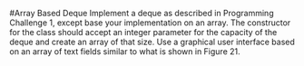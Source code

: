 #Array Based Deque
Implement a deque as described in Programming Challenge 1, except base your implementation on an array. The 
constructor for the class should  accept an integer parameter for the capacity of the deque and create an array of that size. Use a graphical user interface based on an array of text fields similar to 
what is shown in Figure 21.
